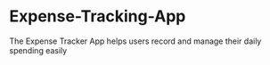 # Expense-Tracking-App
The Expense Tracker App helps users record and manage their daily spending easily
